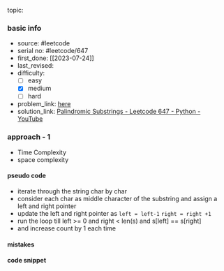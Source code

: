 topic:

### basic info
- source: #leetcode  
- serial no: #leetcode/647 
- first_done: [[2023-07-24]]
- last_revised:
- difficulty:
	- [ ] easy
	- [x] medium
	- [ ] hard
- problem_link: [here](https://leetcode.com/problems/palindromic-substrings/description/)
- solution_link: [Palindromic Substrings - Leetcode 647 - Python - YouTube](https://www.youtube.com/watch?v=4RACzI5-du8)

### approach - 1
- Time Complexity
- space complexity

#### pseudo code
- iterate through the string char by char
- consider each char as middle character of the substring and assign a left and right pointer 
- update the left and right pointer as 
<code>left = left-1</code>
<code>right = right +1</code>
- run the loop till left >= 0 and right < len(s) and s[left] == s[right]
- and increase count by 1 each time
#### mistakes

#### code snippet
```python

```